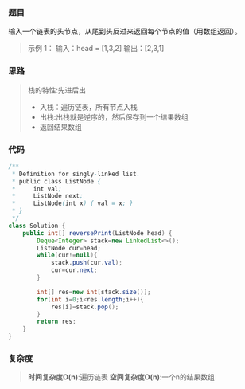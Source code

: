 ###  题目
输入一个链表的头节点，从尾到头反过来返回每个节点的值（用数组返回）。


>示例 1：
>输入：head = [1,3,2]
>输出：[2,3,1]


### 思路
>栈的特性:先进后出
>- 入栈：遍历链表，所有节点入栈
>- 出栈:出栈就是逆序的，然后保存到一个结果数组
>- 返回结果数组

### 代码
```java
/**
 * Definition for singly-linked list.
 * public class ListNode {
 *     int val;
 *     ListNode next;
 *     ListNode(int x) { val = x; }
 * }
 */
class Solution {
    public int[] reversePrint(ListNode head) {
        Deque<Integer> stack=new LinkedList<>();
        ListNode cur=head;
        while(cur!=null){
            stack.push(cur.val);
            cur=cur.next;
        }

        int[] res=new int[stack.size()];
        for(int i=0;i<res.length;i++){
            res[i]=stack.pop();
        }
        return res;
    }
}
```
### 复杂度
>**时间复杂度O(n)**:遍历链表
>**空间复杂度O(n)**:一个n的结果数组